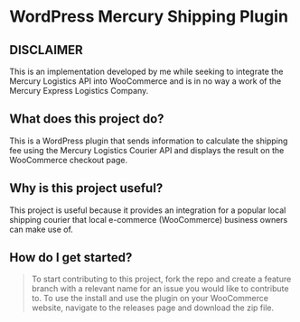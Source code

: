 # WordPress Mercury Shipping Plugin

## DISCLAIMER
This is an implementation developed by me while seeking to integrate the Mercury Logistics API into WooCommerce and is in no way a work of the Mercury Express Logistics Company.

## What does this project do?
This is a WordPress plugin that sends information to calculate the shipping fee using the Mercury Logistics Courier API and displays the result on the WooCommerce checkout page.

## Why is this project useful?
This project is useful because it provides an integration for a popular local shipping courier that local e-commerce (WooCommerce) business owners can make use of.

## How do I get started?
> To start contributing to this project, fork the repo and create a feature branch with a relevant name for an issue you would like to contribute to.
> To use the install and use the plugin on your WooCommerce website, navigate to the releases page and download the zip file.
